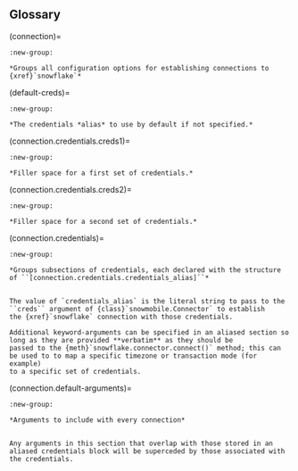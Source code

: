## Glossary

(connection)=
```{tabbed} [connection]
:new-group:
    
*Groups all configuration options for establishing connections to {xref}`snowflake`*
```

(default-creds)=
```{tabbed} default-creds
:new-group:

*The credentials *alias* to use by default if not specified.*
```    

(connection.credentials.creds1)=    
```{tabbed} [connection.credentials.creds1]
:new-group:

*Filler space for a first set of credentials.*
``` 

(connection.credentials.creds2)=    
```{tabbed} [connection.credentials.creds2]
:new-group:

*Filler space for a second set of credentials.*
```

(connection.credentials)=
```{tabbed} [connection.credentials]
:new-group:
    
*Groups subsections of credentials, each declared with the structure of ``[connection.credentials.credentials_alias]``*
```

```{tabbed} +
    
The value of `credentials_alias` is the literal string to pass to the ``creds`` argument of {class}`snowmobile.Connector` to establish 
the {xref}`snowflake` connection with those credentials.

Additional keyword-arguments can be specified in an aliased section so long as they are provided **verbatim** as they should be 
passed to the {meth}`snowflake.connector.connect()` method; this can be used to to map a specific timezone or transaction mode (for example) 
to a specific set of credentials.
```

(connection.default-arguments)=
```{tabbed} [connection.default-arguments]
:new-group:
   
*Arguments to include with every connection*
```

```{tabbed} +

Any arguments in this section that overlap with those stored in an aliased credentials block will be superceded by those associated with the credentials.

```
